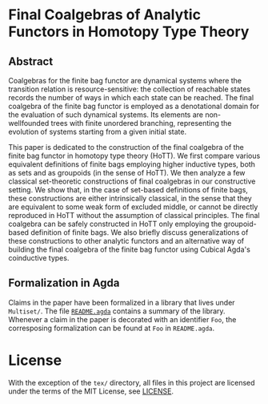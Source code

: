 # Final Coalgebras of Analytic Functors in Homotopy Type Theory

## Abstract

Coalgebras for the finite bag functor are dynamical systems where the
transition relation is resource-sensitive: the collection of reachable states
records the number of ways in which each state can be reached. The final
coalgebra of the finite bag functor is employed as a denotational domain for
the evaluation of such dynamical systems. Its elements are non-wellfounded
trees with finite unordered branching, representing the evolution of systems
starting from a given initial state.

This paper is dedicated to the construction of the final coalgebra of the
finite bag functor in homotopy type theory (HoTT). We first compare various
equivalent definitions of finite bags employing higher inductive types, both as
sets and as groupoids (in the sense of HoTT). We then analyze a few classical
set-theoretic constructions of final coalgebras in our constructive setting. We
show that, in the case of set-based definitions of finite bags, these
constructions are either intrinsically classical, in the sense that they are
equivalent to some weak form of excluded middle, or cannot be directly
reproduced in HoTT without the assumption of classical principles. The final
coalgebra can be safely constructed in HoTT only employing the groupoid-based
definition of finite bags. We also briefly discuss generalizations of these
constructions to other analytic functors and an alternative way of building the
final coalgebra of the finite bag functor using Cubical Agda's coinductive
types.

## Formalization in Agda

Claims in the paper have been formalized in a library that lives under `Multiset/`.
The file [`README.agda`](https://phijor.github.io/agda-cubical-multiset/README.html) contains a summary of the library.
Whenever a claim in the paper is decorated with an identifier `Foo`,
the corresposing formalization can be found at `Foo` in `README.agda`.

# License

With the exception of the `tex/` directory, all files in this project are
licensed under the terms of the MIT License, see [LICENSE](LICENSE).
